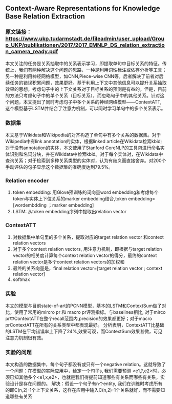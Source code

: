 ## Context-Aware Representations for Knowledge Base Relation Extraction

### 原文链接：https://www.ukp.tudarmstadt.de/fileadmin/user_upload/Group_UKP/publikationen/2017/2017_EMNLP_DS_relation_extraction_camera_ready.pdf

本文关注的任务是关系抽取中的关系表示学习，即提取单句中目标关系的特征。传统上，我们有两种解决这个问题的思路，一种是利用词性标注或依存分析等工具；另一种是利用神经网络模型，如CNN,Piece-wise CNN等。后者解决了前者对后续任务的错误积累问题，效果更好。基于利用上下文中其他信息可以提升关系抽取效果的思想，考虑句子中的上下文关系对于目标关系的预测是有益的。但是，目前的方法只考虑句子中的单个关系（目标关系），而忽略句子中的其他关系。针对这个问题，本文提出了同时考虑句子中多个关系的神经网络模型——ContextATT, 这个模型基于LSTM并结合了注意力机制，可以同时学习单句中的多个关系表示。

### 数据集
本文基于Wikidata和Wikipedia的对齐构造了单句中有多个关系的数据集。对于Wikipedia中有link annotation的实体，根据linked article在Wikidata检索kbid; 对于没有annotation的实体，本文使用了Stanford CoreNLP的工具包进行命名实体识别和名词分块，并在Wikidata中检索kbid。对于每个实体对，在Wikidata中查询关系；对于检索到多种关系类型的实体对，认为有歧义而直接舍弃。对200个手动评估的句子显示这个数据集的准确度达到79.5%。

### Relation encoder
1. token embedding: 用Glove预训练的词向量word embedding和考虑每个token与实体上下位关系的marker embedding结合,token embedding=[wordembdding ；marker embedding]
2. LSTM: 从token embedding序列中提取出relation vector
### ContextATT 
1. 对数据集中单句里的多个关系，提取对应的target relation vector 和context relation vectors
2. 对于多个context relation vectors, 用注意力机制，即根据与target relation vector的相关度计算每个context relation vector的得分，最终的context relation vector是多个context relation vectors的加权和
3. 最终的关系向量是，final relation vector=[target relation vector ; context relation vector]
4. softmax

### 实验
本文的模型与目前state-of-art的PCNN模型，基本的LSTM和ContextSum做了对比，使用了常用的mircro pr 和 macro pr评测指标。与baselines相比, 对于mirco pr中ContextATT在整个recall范围内,precision的效果都更好；对于macro prContextATT在所有的关系类型中都表现最好。
分析表明，ContextATT比基础的LSTM在平均错误率上下降了24%,效果可观，而ContextSum效果甚微，可见注意力机制很有效。

### 实验的问题
本文构造的数据集中，每个句子都没有或只有一个negative relation。这就导致了一个问题：在模型的实际应用中，给定一个句子s, 我们需要预测 <e1,?,e2>时，必须已知其他多个<e1,x,e2>，也就是我们得提前知道哪些有关系而哪些有关系，实验设计是存在问题的。
解决：假设一个句子有n个entity, 我们在训练时考虑所有的即C(n,2)-1个上下文关系，这样在应用中输入C(n,2)-1个关系就好，而不需要知道哪些有关系

